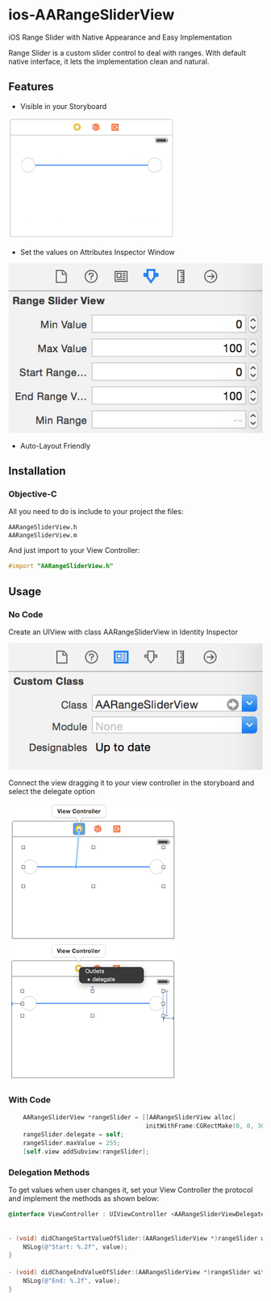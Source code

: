 # ios-AARangeSliderView
iOS Range Slider with Native Appearance and Easy Implementation

Range Slider is a custom slider control to deal with ranges. With default native interface, it lets the implementation clean and natural.

## Features
* Visible in your Storyboard

![storyboard](https://github.com/allanalves/ios-AARangeSliderView/blob/master/Images/rangeslider.png?raw=true)

* Set the values on Attributes Inspector Window
 
![inspector](https://github.com/allanalves/ios-AARangeSliderView/blob/master/Images/inspector.png?raw=true)

* Auto-Layout Friendly


## Installation

### Objective-C
All you need to do is include to your project the files:

```files
AARangeSliderView.h
AARangeSliderView.m
```

And just import to your View Controller:

```objective-c
#import "AARangeSliderView.h"
```

## Usage

### No Code

Create an UIView with class AARangeSliderView in Identity Inspector

![identity](https://github.com/allanalves/ios-AARangeSliderView/blob/master/Images/identity.png?raw=true)

Connect the view dragging it to your view controller in the storyboard and select the delegate option

![outlet](https://github.com/allanalves/ios-AARangeSliderView/blob/master/Images/outlet.png?raw=true)
![delegate](https://github.com/allanalves/ios-AARangeSliderView/blob/master/Images/delegate.png?raw=true)

### With Code

```objective-c
    AARangeSliderView *rangeSlider = [[AARangeSliderView alloc]
                                      initWithFrame:CGRectMake(0, 0, 300, 50)];
    rangeSlider.delegate = self;
    rangeSlider.maxValue = 255;
    [self.view addSubview:rangeSlider];
```

### Delegation Methods

To get values when user changes it, set your View Controller the protocol and implement the methods as shown below:

```objective-c
@interface ViewController : UIViewController <AARangeSliderViewDelegate>
```

```objective-c

- (void) didChangeStartValueOfSlider:(AARangeSliderView *)rangeSlider withValue:(float)value {
    NSLog(@"Start: %.2f", value);
}

- (void) didChangeEndValueOfSlider:(AARangeSliderView *)rangeSlider withValue:(float)value {
    NSLog(@"End: %.2f", value);
}

```


